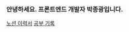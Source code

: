 ### 안녕하세요. 프론트엔드 개발자 박종광입니다.

[노션 이력서](https://jgparkin.notion.site/25b512ea824a4f5282a31f316010db18?pvs=4)
[공부 기록](https://jgparkin.notion.site/1e35438c23254622bd31b5aedaa7e76f?pvs=4)

<!--
**ykhtdt/ykhtdt** is a ✨ _special_ ✨ repository because its `README.md` (this file) appears on your GitHub profile.

Here are some ideas to get you started:

- 🔭 I’m currently working on ...
- 🌱 I’m currently learning ...
- 👯 I’m looking to collaborate on ...
- 🤔 I’m looking for help with ...
- 💬 Ask me about ...
- 📫 How to reach me: ...
- 😄 Pronouns: ...
- ⚡ Fun fact: ...
-->
